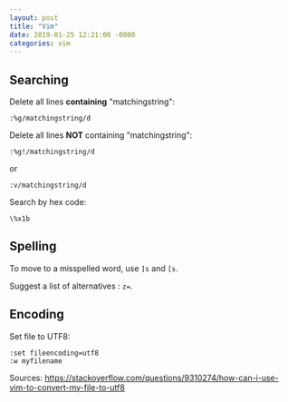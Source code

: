 ```yaml
---
layout: post
title: "Vim"
date: 2019-01-25 12:21:00 -0800
categories: vim
---
```


## Searching
Delete all lines **containing** "matchingstring":

    :%g/matchingstring/d

Delete all lines **NOT** containing "matchingstring":

    :%g!/matchingstring/d

or

    :v/matchingstring/d

Search by hex code:

    \%x1b

## Spelling

To move to a misspelled word, use `]s` and `[s`.

Suggest a list of alternatives : `z=`.

## Encoding

Set file to UTF8:

    :set fileencoding=utf8
    :w myfilename


Sources:
https://stackoverflow.com/questions/9310274/how-can-i-use-vim-to-convert-my-file-to-utf8
